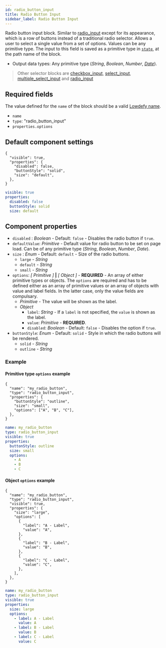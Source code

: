 ```yaml
---
id: radio_button_input
title: Radio Button Input
sidebar_label: Radio Button Input
---
```


Radio button input block. Similar to [radio_input](radio_input.md) except for its appearance, which is a row of buttons instead of a traditional radio selector. Allows a user to select a single value from a set of options. Values can be any primitive type.
The input to this field is saved as a primitive type in [`state`](concepts/state.md), at the path name of the block.

- Output data types: Any primitive type (_String_, _Boolean_, _Number_, [_Date_](date_input.md#date-type)).

> Other selector blocks are [checkbox_input](checkbox_input.md), [select_input](select_input.md), [multiple_select_input](multiple_select_input.md) and [radio_input](radio_input.md)

## Required fields

The value defined for the `name` of the block should be a valid [Lowdefy name](concepts/lowdefy-file.md#names-and-ids).

- `name`
- `type`: "radio_button_input"
- `properties.options`

## Default component settings

<!--DOCUSAURUS_CODE_TABS-->
<!--JSON-->

```json5
{
  "visible": true,
  "properties": {
    "disabled": false,
    "buttonStyle": "solid",
    "size": "default",
  },
}
```

<!--YAML-->

```yaml
visible: true
properties:
  disabled: false
  buttonStyle: solid
  size: default
```

<!--END_DOCUSAURUS_CODE_TABS-->

## Component properties

- `disabled` : _Boolean_ - Default: `false` - Disables the radio button if `true`.
- `defaultValue`: _Primitive_ - Default value for radio button to be set on page load. Can be of any primitive type (_String_, _Boolean_, _Number_, _Date_).
- `size` : _Enum_ - Default: `default` - Size of the radio buttons.
  - `large` - _String_
  - `default` - _String_
  - `small` - _String_
- `options`: _[ Primitive ]_ **|** _[ Object ]_ - **REQUIRED** - An array of either primitive types or objects. The `options` are required and has to be defined either as an array of primitive values or an array of objects with value and label fields. In the latter case, only the value fields are compulsary.
  - _Primitive_ - The value will be shown as the label.
  - _Object_
    - `label`: _String_ - If a `label` is not specified, the `value` is shown as the label.
    - `value`: _Primitive_ - **REQUIRED**.
    - `disabled`: _Boolean_ - Default: `false` - Disables the option if `true`.
- `buttonStyle`: _Enum_ - Default: `solid` - Style in which the radio buttons will be rendered.
  - `solid` - _String_
  - `outline` - _String_

### Example

#### Primitive type `options` example

<!--DOCUSAURUS_CODE_TABS-->
<!--JSON-->

```json5
{
  "name": "my_radio_button",
  "type": "radio_button_input",
  "properties": {
    "buttonStyle": "outline",
    "size": "small",
    "options": ["A", "B", "C"],
  },
}
```

<!--YAML-->

```yaml
name: my_radio_button
type: radio_button_input
visible: true
properties:
  buttonStyle: outline
  size: small
  options:
    - A
    - B
    - C
```

<!--END_DOCUSAURUS_CODE_TABS-->

#### Object `options` example

<!--DOCUSAURUS_CODE_TABS-->
<!--JSON-->

```json5
{
  "name": "my_radio_button",
  "type": "radio_button_input",
  "visible": true,
  "properties": {
    "size": "large",
    "options": [
      {
        "label": "A - Label",
        "value": "A",
      },
      {
        "label": "B - Label",
        "value": "B",
      },
      {
        "label": "C - Label",
        "value": "C",
      },
    ],
  },
}
```

<!--YAML-->

```yaml
name: my_radio_button
type: radio_button_input
visible: true
properties:
  size: large
  options:
    - label: A - Label
      value: A
    - label: B - Label
      value: B
    - label: C - Label
      value: C
```

<!--END_DOCUSAURUS_CODE_TABS-->
